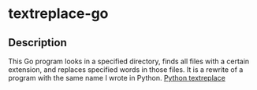 # textreplace-go
## Description
This Go program looks in a specified directory, finds all files with a certain extension, and replaces specified words in those files. It is a rewrite of a program with the same name I wrote in Python. [Python textreplace](https://github.com/SageHourihan/textreplace)

